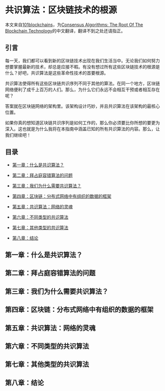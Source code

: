 # 共识算法：区块链技术的根源

本文来自[101blockchains](https://101blockchains.com)，为[Consensus Algorithms: The Root Of The Blockchain Technology](https://101blockchains.com/consensus-algorithms-blockchain/)的中文翻译，翻译不到之处还请指正。


## 引言

每一天，我们都可以看到新的区块链技术出现在我们生活当中。无论我们如何努力想要掌握最新的技术，却总是应接不暇。有没有想过所有这些区块链技术的根源是什么？好吧，共识算法是这些革命性技术的首要根源。

共识算法使得所有这些区块链共识序列不同于其他的算法。在同一个地方，区块链网络便利了成千上百万的人们。那么，为什么它们永远不会相互干预或者相互存在呢？

答案就在区块链网络的架构里。该架构设计巧妙，并且共识算法在该架构的最核心位置。

如果你真的想知道区块链共识序列是如何工作的，那么你必须要比你所想的要更为深入。这也就是为什么我将在本指南中涵盖已知的所有共识算法的内容。那么，让我们继续吧！


## 目录

- [第一章：什么是共识算法？](#第一章：什么是共识算法？)

- [第二章：拜占庭容错算法的问题]()

- [第三章：我们为什么需要共识算法？]()

- [第四章：区块链：分布式网络中有组织的数据的框架]()

- [第五章：共识算法：网络的灵魂]()

- [第六章：不同类型的共识算法]()
        
- [第七章：其他类型的共识算法]()

- [第八章：结论]()


## 第一章：什么是共识算法？

## 第二章：拜占庭容错算法的问题

## 第三章：我们为什么需要共识算法？

## 第四章：区块链：分布式网络中有组织的数据的框架
 
## 第五章：共识算法：网络的灵魂

## 第六章：不同类型的共识算法
        
## 第七章：其他类型的共识算法

## 第八章：结论










